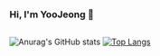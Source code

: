 ### Hi, I'm YooJeong 👋

<div align="center"><img href="https://www.google.com/url?sa=i&url=https%3A%2F%2Fr1.community.samsung.com%2Ft5%2Fpenup-%25EA%25B0%25A4%25EB%259F%25AC%25EB%25A6%25AC%2Fz%25ED%2594%258C%25EB%25A6%25BD3-%25EC%2599%25B8%25EB%25B6%2580%25ED%2599%2594%25EB%25A9%25B4-%25EC%259B%2580%25EC%25A7%25A4-%25EA%25B3%25B5%25EC%259C%25A0%2Ftd-p%2F12402794&psig=AOvVaw3_VYwWWwAtqcxV1eIbGViP&ust=1666345595571000&source=images&cd=vfe&ved=0CA0QjRxqFwoTCOCOqJ3D7voCFQAAAAAdAAAAABAH"/></div>

![Anurag's GitHub stats](https://github-readme-stats.vercel.app/api?username=jeongola&show_icons=true&theme=radical) [![Top Langs](https://github-readme-stats.vercel.app/api/top-langs/?username=jeongola&langs_count=10&layout=compact&theme=dark)](https://github.com/jeongola/jeongola)﻿
